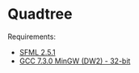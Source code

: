 # Quadtree

Requirements:

- [SFML 2.5.1](https://www.sfml-dev.org/download/sfml/2.5.1/)
- [GCC 7.3.0 MinGW (DW2) - 32-bit](https://sourceforge.net/projects/mingw-w64/files/Toolchains%20targetting%20Win32/Personal%20Builds/mingw-builds/7.3.0/threads-posix/dwarf/i686-7.3.0-release-posix-dwarf-rt_v5-rev0.7z/download)
